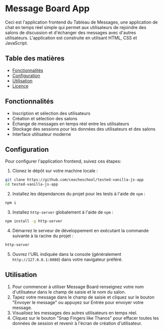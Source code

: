 # Message Board App

Ceci est l'application frontend du Tableau de Messages, une application de chat en temps réel simple qui permet aux utilisateurs de rejoindre des salons de discussion et d'échanger des messages avec d'autres utilisateurs. L'application est construite en utilisant HTML, CSS et JavaScript.

## Table des matières

- [Fonctionnalités](#fonctionnalités)
- [Configuration](#configuration)
- [Utilisation](#utilisation)
- [Licence](#licence)

## Fonctionnalités

- Inscription et sélection des utilisateurs
- Création et sélection des salons
- Échange de messages en temps réel entre les utilisateurs
- Stockage des sessions pour les données des utilisateurs et des salons
- Interface utilisateur moderne

## Configuration

Pour configurer l'application frontend, suivez ces étapes:

1. Clonez le dépôt sur votre machine locale :

```sh
git clone https://github.com/ceocheschool/tested-vanilla-js-app
cd tested-vanilla-js-app
```

2. Installez les dépendances du projet pour les tests à l'aide de `npm` :

```sh
npm i
```

3. Installez `http-server` globalement à l'aide de `npm` :

```sh
npm install -g http-server
```

4. Démarrez le serveur de développement en exécutant la commande suivante à la racine du projet :

```sh
http-server
```

5. Ouvrez l'URL indiquée dans la console (généralement `http://127.0.0.1:8080`) dans votre navigateur préféré.

## Utilisation

1. Pour commencer à utiliser Message Board renseignez votre nom d'utilisateur dans le champ de saisie et le nom du salon.
2. Tapez votre message dans le champ de saisie et cliquez sur le bouton "Envoyer le message" ou appuyez sur Entrée pour envoyer votre message.
3. Visualisez les messages des autres utilisateurs en temps réel.
4. Cliquez sur le bouton "Snap Fingers like Thanos" pour effacer toutes les données de session et revenir à l'écran de création d'utilisateur.